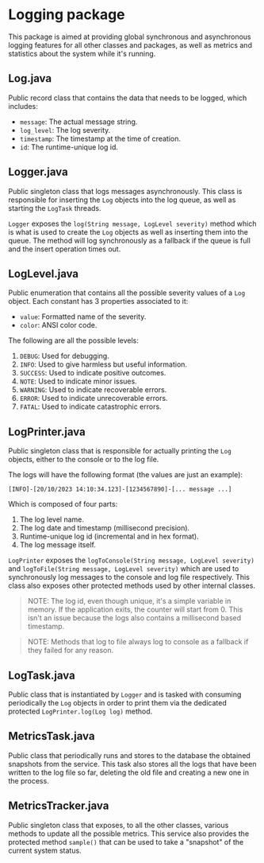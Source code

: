 # Logging package
This package is aimed at providing global synchronous and asynchronous logging features for all other classes and packages, as well as metrics and statistics about the system while it's running.

## Log.java
Public record class that contains the data that needs to be logged, which includes:

- `message`: The actual message string.
- `log_level`: The log severity.
- `timestamp`: The timestamp at the time of creation.
- `id`: The runtime-unique log id.

## Logger.java
Public singleton class that logs messages asynchronously. This class is responsible for inserting the `Log` objects into the log queue, as well as starting the `LogTask` threads.

`Logger` exposes the `log(String message, LogLevel severity)` method which is what is used to create the `Log` objects as well as inserting them into the queue. The method will log synchronously as a fallback if the queue is full and the insert operation times out.

## LogLevel.java
Public enumeration that contains all the possible severity values of a `Log` object. Each constant has 3 properties associated to it:

- `value`: Formatted name of the severity.
- `color`: ANSI color code.

The following are all the possible levels:

1. `DEBUG`: Used for debugging.
2. `INFO`: Used to give harmless but useful information.
3. `SUCCESS`: Used to indicate positive outcomes.
4. `NOTE`: Used to indicate minor issues.
5. `WARNING`: Used to indicate recoverable errors.
6. `ERROR`: Used to indicate unrecoverable errors.
7. `FATAL`: Used to indicate catastrophic errors.

## LogPrinter.java
Public singleton class that is responsible for actually printing the `Log` objects, either to the console or to the log file.

The logs will have the following format (the values are just an example):

    [INFO]-[20/10/2023 14:10:34.123]-[1234567890]-[... message ...]

Which is composed of four parts:

1. The log level name.
2. The log date and timestamp (millisecond precision).
3. Runtime-unique log id (incremental and in hex format).
4. The log message itself.

`LogPrinter` exposes the `logToConsole(String message, LogLevel severity)` and `logToFile(String message, LogLevel severity)` which are used to synchronously log messages to the console and log file respectively. This class also exposes other protected methods used by other internal classes.

> NOTE: The log id, even though unique, it's a simple variable in memory. If the application exits, the counter will start from 0. This isn't an issue because the logs also contains a millisecond based timestamp.

> NOTE: Methods that log to file always log to console as a fallback if they failed for any reason.

## LogTask.java
Public class that is instantiated by `Logger` and is tasked with consuming periodically the `Log` objects in order to print them via the dedicated protected `LogPrinter.log(Log log)` method.

## MetricsTask.java
Public class that periodically runs and stores to the database the obtained snapshots from the service. This task also stores all the logs that have been written to the log file so far, deleting the old file and creating a new one in the process.

## MetricsTracker.java
Public singleton class that exposes, to all the other classes, various methods to update all the possible metrics. This service also provides the  protected method `sample()` that can be used to take a "snapshot" of the current system status.
